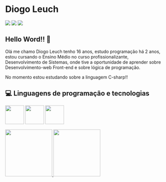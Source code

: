 # Diogo Leuch

<a herf="https://www.instagram.com/diogoleuch/"><img src="https://img.shields.io/badge/Instagram-E4405F?style=for-the-badge&logo=instagram&logoColor=whit" /></a>
<a herf="https://mail.google.com/mail/u/0/#inbox?compose=CllgCJqbQsbrFnCQvrxsTGlrzLZVKHjQpjGmwhzCGqvccvZgTCDRCpqzBJjBbcFvpJGjKsDGMbB"><img src="https://img.shields.io/badge/Gmail-D14836?style=for-the-badge&logo=gmail&logoColor=white" /></a>
<a herf="https://www.linkedin.com/in/diogo-leuch-leuch-8111412b0/"><img src="https://img.shields.io/badge/LinkedIn-0077B5?style=for-the-badge&logo=linkedin&logoColor=white"></a>

## Hello Word!! :wave:


Olá me chamo Diogo Leuch tenho 16 anos, estudo programação há 2 anos, estou cursando o Ensino Médio no curso profissionalizante, Desenvolvimento de Sistemas, onde tive a oportunidade de aprender sobre Desenvolvimento-web Front-end e sobre lógica de programação.

No momento estou estudando sobre a linguagem C-sharp!! 

##  :computer: Linguagens de programação e tecnologias 

<img src="https://cdn.jsdelivr.net/gh/devicons/devicon/icons/html5/html5-original.svg" width="60" higth="60"/> <img src="https://cdn.jsdelivr.net/gh/devicons/devicon/icons/css3/css3-original.svg" width="60" higth="60"/>   <img src="https://cdn.jsdelivr.net/gh/devicons/devicon/icons/csharp/csharp-original.svg" width="60" higth="60" />
          
<div>
<a href="https://github.com/LeuchDiogo">
<img height="150em" src="https://github-readme-stats.vercel.app/api/top-langs/?username=LeuchDiogo&layout=compact&langs_count=7&theme=dracula"/>
<img height="150em" src="https://github-readme-stats.vercel.app/api?username=LeuchDiogo&show_icons=true&theme=dracula&include_all_commits=true&count_private=true"/>
</div>
